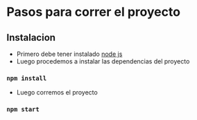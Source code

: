 # Pasos para correr el proyecto

## Instalacion

- Primero debe tener instalado [node js](https://nodejs.org/es/download/)
- Luego procedemos a instalar las dependencias del proyecto

### `npm install`

- Luego corremos el proyecto

### `npm start`
